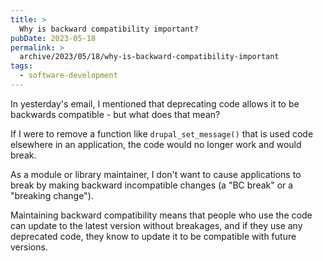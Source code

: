 ```yaml
---
title: >
  Why is backward compatibility important?
pubDate: 2023-05-18
permalink: >
  archive/2023/05/18/why-is-backward-compatibility-important
tags:
  - software-development
---
```


In yesterday's email, I mentioned that deprecating code allows it to be backwards compatible - but what does that mean?

If I were to remove a function like `drupal_set_message()` that is used code elsewhere in an application, the code would no longer work and would break.

As a module or library maintainer, I don't want to cause applications to break by making backward incompatible changes (a "BC break" or a "breaking change").

Maintaining backward compatibility means that people who use the code can update to the latest version without breakages, and if they use any deprecated code, they know to update it to be compatible with future versions.
